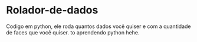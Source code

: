 # Rolador-de-dados
Codigo em python, ele roda quantos dados você quiser e com a quantidade de faces que você quiser. to aprendendo python hehe.
